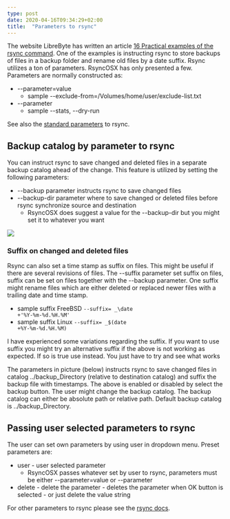```yaml
---
type: post
date: 2020-04-16T09:34:29+02:00
title:  "Parameters to rsync"
---
```

The website LibreByte has written an article [16 Practical examples of the rsync command](http://www.librebyte.net/en/gnulinux/14-practical-examples-of-the-rsync-command/). One of the examples is instructing rsync to store backups of files in a backup folder and rename old files by a date suffix. Rsync utilizes a ton of parameters. RsyncOSX has only presented a few. Parameters are normally constructed as:

- --parameter=value
	- sample --exclude-from=/Volumes/home/user/exclude-list.txt
- --parameter
	- sample --stats, --dry-run

See also the [standard parameters](/post/rsyncparameters/) to rsync.

## Backup catalog by parameter to rsync

You can instruct rsync to save changed and deleted files in a separate backup catalog ahead of the change. This feature is utilized by setting the following parameters:

- --backup parameter instructs rsync to save changed files
- --backup-dir parameter where to save changed or deleted files before rsync synchronize source and destination
	- RsyncOSX does suggest a value for the --backup-dir but you might set it to whatever you want

![](/images/RsyncOSX/master/rsync/rsync.png)

### Suffix on changed and deleted files

Rsync can also set a time stamp as suffix on files. This might be useful if there are several revisions of files. The --suffix parameter set suffix on files, suffix can be set on files together with the --backup parameter. One suffix might rename files which are either deleted or replaced newer files with a trailing date and time stamp.

- sample suffix FreeBSD <code>--suffix= _\date +'%Y-%m-%d.%H.%M'</code>
- sample suffix Linux <code>--suffix= _$(date +%Y-%m-%d.%H.%M)</code>

I have experienced some variations regarding the suffix. If you want to use suffix you might try an alternative suffix if the above is not working as expected. If so is true use  instead. You just have to try and see what works

The parameters in picture (below) instructs rsync to save changed files in catalog ../backup_Directory (relative to destination catalog) and suffix the backup file with timestamps. The above is enabled or disabled by select the backup button. The user might change the backup catalog. The backup catalog can either be absolute path or relative path. Default backup catalog is ../backup_Directory.

## Passing user selected parameters to rsync

The user can set own parameters by using user in dropdown menu. Preset parameters are:

- user - user selected parameter
	- RsyncOSX passes whatever set by user to rsync, parameters must be either --parameter=value or --parameter
- delete - delete the parameter
		- deletes the parameter when OK button is selected
		- or just delete the value string

For other parameters to rsync please see the [rsync docs](https://download.samba.org/pub/rsync/rsync.html).
